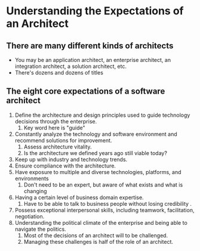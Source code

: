 # Understanding the Expectations of an Architect

## There are many different kinds of architects
* You may be an application architect, an enterprise architect, an integration architect, a solution architect, etc. 
* There's dozens and dozens of titles

## The eight core expectations of a software architect
1. Define the architecture and design principles used to guide technology decisions through the enterprise. 
   1. Key word here is "guide"
2. Constantly analyze the technology and software environment and recommend solutions for improvement. 
   1. Assess architecture vitality. 
   2. Is the architecture we defined years ago still viable today?
3. Keep up with industry and technology trends. 
4. Ensure compliance with the architecture. 
5. Have exposure to multiple and diverse technologies, platforms, and environments
   1. Don't need to be an expert, but aware of what exists and what is changing
6. Having a certain level of business domain expertise. 
   1. Have to be able to talk to business people without losing credibility .
7. Possess exceptional interpersonal skills, including teamwork, facilitation, negotiation. 
8. Understanding the political climate of the enterprise and being able to navigate the politics. 
   1. Most of the decisions of an architect will to be challenged.
   2. Managing these challenges is half of the role of an architect.
